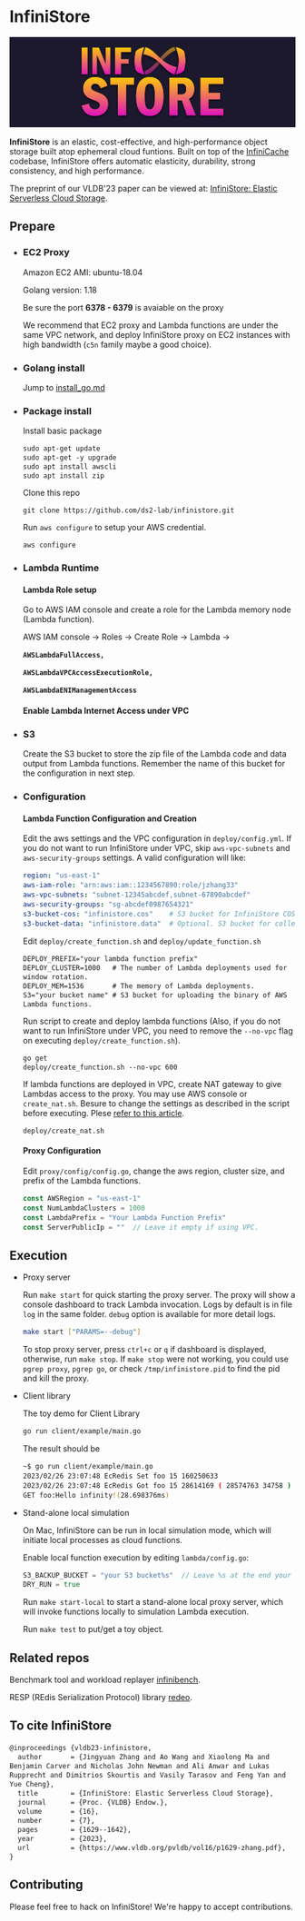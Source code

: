 # InfiniStore

![Logo](https://github.com/ds2-lab/ds2-lab.github.io/blob/master/docs/images/infinistore_logo.png)

**InfiniStore** is an elastic, cost-effective, and high-performance object storage built atop ephemeral cloud funtions. Built on top of the [InfiniCache](https://ds2-lab.github.io/infinicache/) codebase, InfiniStore offers automatic elasticity, durability, strong consistency, and high performance.

The preprint of our VLDB'23 paper can be viewed at: [InfiniStore: Elastic Serverless Cloud Storage](https://arxiv.org/abs/2209.01496).

## Prepare

- ### EC2 Proxy

  Amazon EC2 AMI: ubuntu-18.04

  Golang version: 1.18

  Be sure the port **6378 - 6379** is avaiable on the proxy

  We recommend that EC2 proxy and Lambda functions are under the same VPC network, and deploy InfiniStore proxy on EC2 instances with high bandwidth (`c5n` family maybe a good choice).

- ### Golang install

  Jump to [install_go.md](https://github.com/ds2-lab/infinistore/blob/master/install_go.md)

- ### Package install

  Install basic package
  ```shell
  sudo apt-get update
  sudo apt-get -y upgrade
  sudo apt install awscli
  sudo apt install zip
  ```

  Clone this repo
  ```shell
  git clone https://github.com/ds2-lab/infinistore.git
  ```

  Run `aws configure` to setup your AWS credential.
  ```shell
  aws configure
  ```

- ### Lambda Runtime

  #### Lambda Role setup

  Go to AWS IAM console and create a role for the Lambda memory node (Lambda function).

  AWS IAM console -> Roles -> Create Role -> Lambda ->

  **`AWSLambdaFullAccess, `**

  **`AWSLambdaVPCAccessExecutionRole, `**

  **`AWSLambdaENIManagementAccess`**

  #### Enable Lambda Internet Access under VPC

  

- ### S3

  Create the S3 bucket to store the zip file of the Lambda code and data output from Lambda functions. Remember the name of this bucket for the configuration in next step.

- ### Configuration

  #### Lambda Function Configuration and Creation

  Edit the aws settings and the VPC configuration in `deploy/config.yml`. If you do not want to run InfiniStore under VPC, skip `aws-vpc-subnets` and `aws-security-groups` settings. A valid configuration will like:
  ```yml
  region: "us-east-1"
  aws-iam-role: "arn:aws:iam::1234567890:role/jzhang33"
  aws-vpc-subnets: "subnet-12345abcdef,subnet-67890abcdef"
  aws-security-groups: "sg-abcdef0987654321"
  s3-bucket-cos: "infinistore.cos"    # S3 bucket for InfiniStore COS layer.
  s3-bucket-data: "infinistore.data"  # Optional. S3 bucket for collecting data required for reproducibility experiments.
  ```

  Edit `deploy/create_function.sh` and `deploy/update_function.sh`
  ```shell
  DEPLOY_PREFIX="your lambda function prefix"
  DEPLOY_CLUSTER=1000   # The number of Lambda deployments used for window rotation.
  DEPLOY_MEM=1536       # The memory of Lambda deployments.
  S3="your bucket name" # S3 bucket for uploading the binary of AWS Lambda functions.
  ```

  Run script to create and deploy lambda functions (Also, if you do not want to run InfiniStore under VPC, you need to remove the `--no-vpc` flag on executing `deploy/create_function.sh`).

  ```shell
  go get
  deploy/create_function.sh --no-vpc 600
  ```

  If lambda functions are deployed in VPC, create NAT gateway to give Lambdas access to the proxy. You may use AWS console or `create_nat.sh`. Besure to change the settings as described in the script before executing. Plese [refer to this article](https://aws.amazon.com/premiumsupport/knowledge-center/internet-access-lambda-function/).

  ```shell
  deploy/create_nat.sh
  ```

  #### Proxy Configuration

  Edit `proxy/config/config.go`, change the aws region, cluster size, and prefix of the Lambda functions.
  ```go
  const AWSRegion = "us-east-1"
  const NumLambdaClusters = 1000
  const LambdaPrefix = "Your Lambda Function Prefix"
  const ServerPublicIp = ""  // Leave it empty if using VPC.
  ```

## Execution

- Proxy server

  Run `make start` for quick starting the proxy server. The proxy will show a console dashboard to track Lambda invocation. Logs by default is in file `log` in the same folder. `debug` option is available for more detail logs.

  ```bash
  make start ["PARAMS=--debug"]
  ```

  To stop proxy server, press `ctrl+c` or `q` if dashboard is displayed, otherwise, run `make stop`. If `make stop` were not working, you could use `pgrep proxy`, `pgrep go`, or check `/tmp/infinistore.pid` to find the pid and kill the proxy.

- Client library

  The toy demo for Client Library

  ```bash
  go run client/example/main.go
  ```

  The result should be

  ```bash
  ~$ go run client/example/main.go
  2023/02/26 23:07:48 EcRedis Set foo 15 160250633
  2023/02/26 23:07:48 EcRedis Got foo 15 28614169 ( 28574763 34758 )
  GET foo:Hello infinity!(28.698376ms)
  ```

- Stand-alone local simulation

  On Mac, InfiniStore can be run in local simulation mode, which will initiate local processes as cloud functions.

  Enable local function execution by editing `lambda/config.go`:
  ```go
  S3_BACKUP_BUCKET = "your S3 bucket%s"  // Leave %s at the end your S3 bucket.
  DRY_RUN = true
  ```

  Run `make start-local` to start a stand-alone local proxy server, which will invoke functions locally to simulation Lambda execution.

  Run `make test` to put/get a toy object.



## Related repos

Benchmark tool and workload replayer [infinibench](https://github.com/ds2-lab/infinibench).

RESP (REdis Serialization Protocol) library [redeo](https://github.com/mason-leap-lab/redeo).   



## To cite InfiniStore

```
@inproceedings {vldb23-infinistore,
  author       = {Jingyuan Zhang and Ao Wang and Xiaolong Ma and Benjamin Carver and Nicholas John Newman and Ali Anwar and Lukas Rupprecht and Dimitrios Skourtis and Vasily Tarasov and Feng Yan and Yue Cheng},
  title        = {InfiniStore: Elastic Serverless Cloud Storage},
  journal      = {Proc. {VLDB} Endow.},
  volume       = {16},
  number       = {7},
  pages        = {1629--1642},
  year         = {2023},
  url          = {https://www.vldb.org/pvldb/vol16/p1629-zhang.pdf},
}

```


## Contributing

Please feel free to hack on InfiniStore! We're happy to accept contributions.

